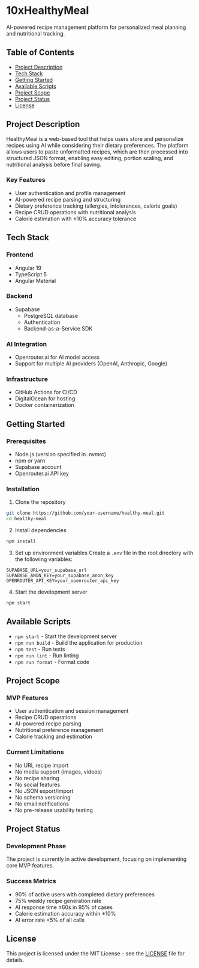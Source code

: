 # 10xHealthyMeal

AI-powered recipe management platform for personalized meal planning and nutritional tracking.

## Table of Contents
- [Project Description](#project-description)
- [Tech Stack](#tech-stack)
- [Getting Started](#getting-started)
- [Available Scripts](#available-scripts)
- [Project Scope](#project-scope)
- [Project Status](#project-status)
- [License](#license)

## Project Description

HealthyMeal is a web-based tool that helps users store and personalize recipes using AI while considering their dietary preferences. The platform allows users to paste unformatted recipes, which are then processed into structured JSON format, enabling easy editing, portion scaling, and nutritional analysis before final saving.

### Key Features
- User authentication and profile management
- AI-powered recipe parsing and structuring
- Dietary preference tracking (allergies, intolerances, calorie goals)
- Recipe CRUD operations with nutritional analysis
- Calorie estimation with ±10% accuracy tolerance

## Tech Stack

### Frontend
- Angular 19
- TypeScript 5
- Angular Material

### Backend
- Supabase
  - PostgreSQL database
  - Authentication
  - Backend-as-a-Service SDK

### AI Integration
- Openrouter.ai for AI model access
- Support for multiple AI providers (OpenAI, Anthropic, Google)

### Infrastructure
- GitHub Actions for CI/CD
- DigitalOcean for hosting
- Docker containerization

## Getting Started

### Prerequisites
- Node.js (version specified in .nvmrc)
- npm or yarn
- Supabase account
- Openrouter.ai API key

### Installation
1. Clone the repository
```bash
git clone https://github.com/your-username/healthy-meal.git
cd healthy-meal
```

2. Install dependencies
```bash
npm install
```

3. Set up environment variables
Create a `.env` file in the root directory with the following variables:
```
SUPABASE_URL=your_supabase_url
SUPABASE_ANON_KEY=your_supabase_anon_key
OPENROUTER_API_KEY=your_openrouter_api_key
```

4. Start the development server
```bash
npm start
```

## Available Scripts

- `npm start` - Start the development server
- `npm run build` - Build the application for production
- `npm test` - Run tests
- `npm run lint` - Run linting
- `npm run format` - Format code

## Project Scope

### MVP Features
- User authentication and session management
- Recipe CRUD operations
- AI-powered recipe parsing
- Nutritional preference management
- Calorie tracking and estimation

### Current Limitations
- No URL recipe import
- No media support (images, videos)
- No recipe sharing
- No social features
- No JSON export/import
- No schema versioning
- No email notifications
- No pre-release usability testing

## Project Status

### Development Phase
The project is currently in active development, focusing on implementing core MVP features.

### Success Metrics
- 90% of active users with completed dietary preferences
- 75% weekly recipe generation rate
- AI response time ≤60s in 95% of cases
- Calorie estimation accuracy within ±10%
- AI error rate <5% of all calls

## License

This project is licensed under the MIT License - see the [LICENSE](LICENSE) file for details.

